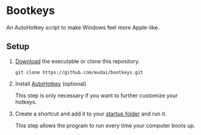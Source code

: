 # Bootkeys
An AutoHotkey script to make Windows feel more Apple-like.

## Setup

1. [Download](https://github.com/eudai/bootkeys/releases/download/bootkeys/bootkeys.exe) the executable or clone this repository.

    `git clone https://github.com/eudai/bootkeys.git`

2. Install [AutoHotkey](https://autohotkey.com/) (optional)

    This step is only necessary if you want to further customize your hotkeys.

3. Create a shortcut and add it to your [startup folder](http://tunecomp.net/add-app-to-startup/) and run it.
    
    This step allows the program to run every time your computer boots up.
